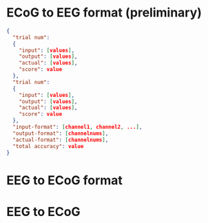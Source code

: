 # ECoG to EEG format (preliminary)
```JSON
{
  "trial num":
  {
    "input": [values],
    "output": [values],
    "actual": [values],
    "score": value
  },
  "trial num":
  {
    "input": [values],
    "output": [values],
    "actual": [values],
    "score": value
  },
  "input-format": [channel1, channel2, ...],
  "output-format": [channelnums],
  "actual-format": [channelnums],
  "total accuracy": value
}
```

# EEG to ECoG format

# EEG to ECoG
